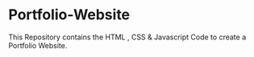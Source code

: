 # Portfolio-Website

This Repository contains the HTML , CSS & Javascript Code to create a Portfolio Website.
